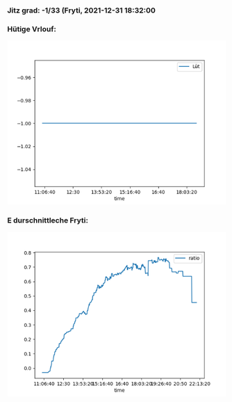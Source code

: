 ### Jitz grad: -1/33 (Fryti, 2021-12-31 18:32:00

### Hütige Vrlouf:
![Graph](Today.png)

### E durschnittleche Fryti:
![Graph](Fryti.png)